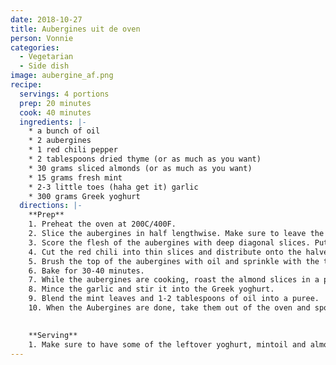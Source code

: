 ```yaml
---
date: 2018-10-27
title: Aubergines uit de oven
person: Vonnie
categories:
  - Vegetarian
  - Side dish
image: aubergine_af.png
recipe:
  servings: 4 portions
  prep: 20 minutes
  cook: 40 minutes
  ingredients: |-
    * a bunch of oil
    * 2 aubergines
    * 1 red chili pepper
    * 2 tablespoons dried thyme (or as much as you want)
    * 30 grams sliced almonds (or as much as you want)
    * 15 grams fresh mint
    * 2-3 little toes (haha get it) garlic
    * 300 grams Greek yoghurt
  directions: |-
    **Prep**
    1. Preheat the oven at 200C/400F.
    2. Slice the aubergines in half lengthwise. Make sure to leave the stems on.
    3. Score the flesh of the aubergines with deep diagonal slices. Put the aubergine halves face-up on an oven pan.
    4. Cut the red chili into thin slices and distribute onto the halved aubergines. 
    5. Brush the top of the aubergines with oil and sprinkle with the thyme, and some salt and peper to taste.
    6. Bake for 30-40 minutes.
    7. While the aubergines are cooking, roast the almond slices in a pan without any oil or butter until golden.
    8. Mince the garlic and stir it into the Greek yoghurt.
    9. Blend the mint leaves and 1-2 tablespoons of oil into a puree.
    10. When the Aubergines are done, take them out of the oven and spoon on the garlicy yoghurt. Drizzle with the mintoil and sprinkle with the roasted almond slices.
    

    **Serving**
    1. Make sure to have some of the leftover yoghurt, mintoil and almond slices on the side because you're going to want more!
---
```

